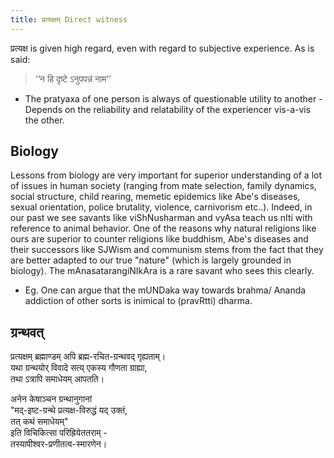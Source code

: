 ```yaml
---
title: प्रत्यक्षम् Direct witness
---
```



प्रत्यक्ष is given high regard, even with regard to subjective experience. As is said:

> ‘‘न हि दृष्टे ऽनुपपन्नं नाम’’

- The pratyaxa of one person is always of questionable utility to another - Depends on the reliability and relatability of the experiencer vis-a-vis the other.


## Biology
Lessons from biology are very important for superior understanding of a lot of issues in human society (ranging from mate selection, family dynamics, social structure, child rearing, memetic epidemics like Abe's diseases, sexual orientation, police brutality, violence, carnivorism etc..). Indeed, in our past we see savants like viShNusharman and vyAsa teach us nIti with reference to animal behavior. One of the reasons why natural religions like ours are superior to counter religions like buddhism, Abe's diseases and their successors like SJWism and communism stems from the fact that they are better adapted to our true "nature" (which is largely grounded in biology). The mAnasatarangiNIkAra is a rare savant who sees this clearly.

- Eg. One can argue that the mUNDaka way towards brahma/ Ananda addiction of other sorts is inimical to (pravRtti) dharma.

## ग्रन्थवत्
प्रत्यक्षम् ब्रह्माण्डम् अपि ब्रह्म-रचित-ग्रन्थवद् गृह्यताम्।  
यथा ग्रन्थयोर् विवादे सत्य् एकस्य गौणता ग्राह्या,  
तथा ऽत्रापि समाधेयम् आपतति। 

अनेन केषाञ्चन ग्रन्थानुगानां  
"मद्-इष्ट-ग्रन्थे प्रत्यक्ष-विरुद्धं यद् उक्तं,  
तत् कथं समाधेयम्"  
इति विचिकित्सा परिह्रियेततराम् -  
तस्यापीश्वर-प्रणीतत्व-स्मारणेन। 

